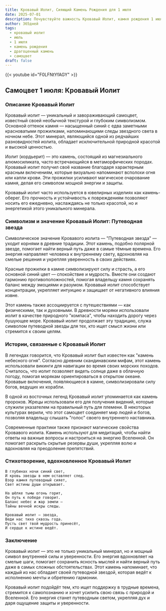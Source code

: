 ```yaml
---
title: Кровавый Иолит, Сияющий Камень Рождения для 1 июля
date: 2025-07-01
description: Почувствуйте важность Кровавый Иолит, камня рождения 1 июля, который символизирует Путеводная звезда. Пусть его красота и значение осветят ваш день.
author: 365дней
tags:
  - кровавый иолит
  - июль
  - 1 июля
  - камень рождения
  - драгоценный камень
  - самоцвет
draft: false
---
```


{{< youtube id="F0LFNtYfAGY" >}}

## Самоцвет 1 июля: Кровавый Иолит

### Описание Кровавый Иолит

Кровавый иолит — уникальный и завораживающий самоцвет, известный своей необычной текстурой и глубоким символизмом. Основной оттенок камня — насыщенный синий с едва заметными красноватыми прожилками, напоминающими следы звездного света в ночном небе. Этот минерал, являющийся одной из редчайших разновидностей иолита, обладает исключительной природной красотой и высокой ценностью.

Иолит (кордьерит) — это камень, состоящий из магнезиального алюмосиликата, часто встречающийся в метаморфических породах. Кровавый иолит получил своё название благодаря характерным красным включениям, которые визуально напоминают всполохи огня или капли крови. Эти прожилки усиливают магическое очарование камня, делая его символом мощной энергии и защиты.

Кровавый иолит часто используется в ювелирных изделиях как камень-оберег. Его прочность и устойчивость к повреждениям позволяют носить его ежедневно, наслаждаясь не только красотой, но и энергетикой этого уникального минерала.

### Символизм и значение Кровавый Иолит: Путеводная звезда

Символическое значение Кровавого иолита — "Путеводная звезда" — уходит корнями в древние традиции. Этот камень, подобно полярной звезде, помогает найти верный путь даже в самые тёмные времена. Его энергия направляет человека к внутреннему свету, вдохновляя на смелые решения и укрепляя уверенность в своих действиях.

Красные прожилки в камне символизируют силу и страсть, а его основной синий цвет — спокойствие и мудрость. Вместе они создают гармонию противоположностей, помогая владельцу камня сохранять баланс между эмоциями и разумом. Кровавый иолит способствует концентрации, укрепляет интуицию и защищает от негативного влияния извне.

Этот камень также ассоциируется с путешествиями — как физическими, так и духовными. В древности моряки использовали иолит в качестве природного "компаса", чтобы находить дорогу через бушующее море. Кровавый иолит продолжает эту традицию, служа символом путеводной звезды для тех, кто ищет смысл жизни или стремится к своим целям.

### Истории, связанные с Кровавый Иолит

В легендах говорится, что Кровавый иолит был известен как "камень небесного огня". Согласно древним скандинавским мифам, этот камень использовали викинги для навигации во время своих морских походов. Считалось, что иолит позволяет видеть солнце даже в облачную погоду, помогая морякам ориентироваться в открытом океане. Кровавые включения, появляющиеся в камне, символизировали силу богов, ведущих их корабли.

В одной из восточных легенд Кровавый иолит упоминается как камень пророков. Жрецы использовали его для получения видений, которые служили указателем на правильный путь для племени. В некоторых культурах верили, что этот самоцвет соединяет мир людей и богов, позволяя владельцу слышать "голос" своего внутреннего наставника.

Современные практики также признают магические свойства Кровавого иолита. Камень используют для медитаций, чтобы найти ответы на важные вопросы и настроиться на энергию Вселенной. Он помогает раскрыть скрытые резервы души, укрепляя волю и вдохновляя на преодоление препятствий.

### Стихотворение, вдохновленное Кровавый Иолит

```
В глубинах ночи синий свет,  
И кровь звезды в нем оставляет след.  
Взор камня путеводный сияет,  
Свет истины души открывает.

На шёлке тьмы огонь горит,  
Он путь к победе говорит.  
Баланс небес и жар земли —  
Тайны вечной искры следы.

Кровавый иолит — звезда,  
Веди нас тихо сквозь года.  
Пусть свет твой мудрость принесёт,  
И сердце к истине ведёт.
```

### Заключение

Кровавый иолит — это не только уникальный минерал, но и мощный символ внутренней силы и уверенности. Его энергия вдохновляет на смелые шаги, помогает сохранить ясность мыслей и найти верный путь даже в самых сложных обстоятельствах. Этот камень напоминает, что каждый из нас обладает своей путеводной звездой, которая ведёт к исполнению мечты и обретению гармонии.

Кровавый иолит подойдёт тем, кто ищет поддержку в трудные времена, стремится к самопознанию и хочет усилить свою связь с природой и Вселенной. Его энергия станет путеводным светом, укрепляя дух и даря ощущение защиты и уверенности.